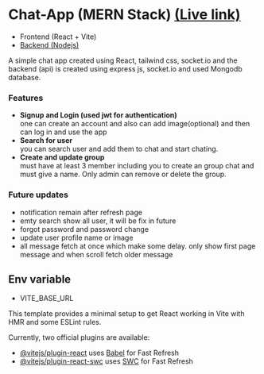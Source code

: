 # Chat-App (MERN Stack) [(Live link)]()

- Frontend (React + Vite)
- [Backend (Nodejs) ](https://github.com/itz-AmdadulHaque/Chat-App-Backend-)

A simple chat app created using React, tailwind css, socket.io and the backend (api) is created using express js, socket.io and used Mongodb database.

### Features

- <b>Signup and Login (used jwt for authentication)</b><br>
  one can create an account and also can add image(optional) and then can log in and use the app
- <b>Search for user</b><br>
  you can search user and add them to chat and start chating.
- <b>Create and update group</b><br>
  must have at least 3 member including you to create an group chat and must give a name. Only admin can remove or delete the group.

### Future updates

- notification remain after refresh page
- emty search show all user, it will be fix in future
- forgot password and password change
- update user profile name or image
- all message fetch at once which make some delay. only show first page message and when scroll fetch older message

## Env variable

- VITE_BASE_URL

This template provides a minimal setup to get React working in Vite with HMR and some ESLint rules.

Currently, two official plugins are available:

- [@vitejs/plugin-react](https://github.com/vitejs/vite-plugin-react/blob/main/packages/plugin-react/README.md) uses [Babel](https://babeljs.io/) for Fast Refresh
- [@vitejs/plugin-react-swc](https://github.com/vitejs/vite-plugin-react-swc) uses [SWC](https://swc.rs/) for Fast Refresh
